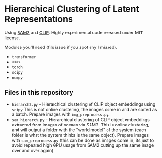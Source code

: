 # Hierarchical Clustering of Latent Representations
Using [SAM2](https://github.com/facebookresearch/segment-anything-2) and [CLIP](https://huggingface.co/transformers/v4.8.0/model_doc/clip.html#clipvisionmodel). Highly experimental code released under MIT license.

Modules you'll need (file issue if you spot any I missed):

* `transformer`
* `sam2`
* `torch`
* `scipy`
* `numpy`

## Files in this repository
* `hierarch2.py` - Hierarchical clustering of CLIP object embeddings using `scipy` This is not online clustering, the images come in and are sorted as a batch. Prepare images with `img_preprocess.py`.
* `sam_hierarch.py` - Hierarchical clustering of CLIP object embeddings extracted from images of scenes via SAM2. This is online clustering, and will output a folder with the "world model" of the system (each folder is what the system thinks is the same object). Prepare images with `sam_preprocess.py` (this can be done as images come in, its just to avoid repeated high GPU usage from SAM2 cutting up the same image over and over again).
